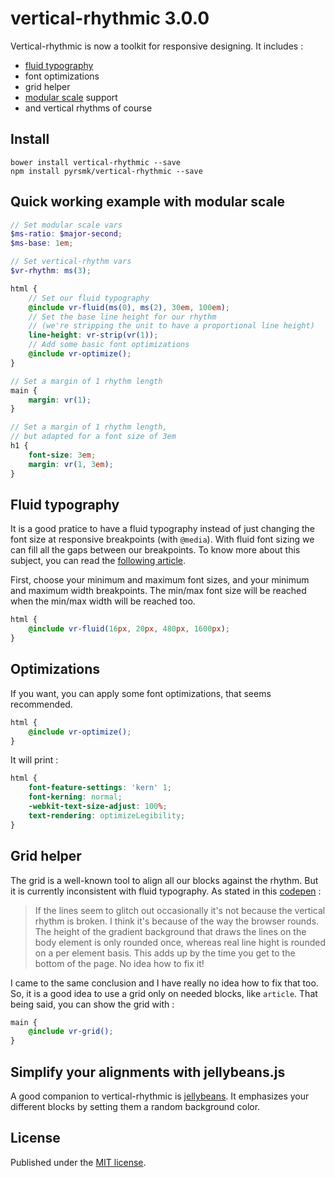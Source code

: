 vertical-rhythmic 3.0.0
=======================

Vertical-rhythmic is now a toolkit for responsive designing. It includes :

- [fluid typography](https://www.smashingmagazine.com/2016/05/fluid-typography/)
- font optimizations
- grid helper
- [modular scale](https://github.com/modularscale/modularscale-sass) support
- and vertical rhythms of course

Install
-------

```
bower install vertical-rhythmic --save
npm install pyrsmk/vertical-rhythmic --save
```

Quick working example with modular scale
----------------------------------------

```scss
// Set modular scale vars
$ms-ratio: $major-second;
$ms-base: 1em;

// Set vertical-rhythm vars
$vr-rhythm: ms(3);

html {
	// Set our fluid typography
	@include vr-fluid(ms(0), ms(2), 30em, 100em);
	// Set the base line height for our rhythm
	// (we're stripping the unit to have a proportional line height)
	line-height: vr-strip(vr(1));
	// Add some basic font optimizations
	@include vr-optimize();
}

// Set a margin of 1 rhythm length
main {
	margin: vr(1);
}

// Set a margin of 1 rhythm length,
// but adapted for a font size of 3em
h1 {
	font-size: 3em;
	margin: vr(1, 3em);
}
```

Fluid typography
----------------

It is a good pratice to have a fluid typography instead of just changing the font size at responsive breakpoints (with `@media`). With fluid font sizing we can fill all the gaps between our breakpoints. To know more about this subject, you can read the [following article](https://www.smashingmagazine.com/2016/05/fluid-typography/).

First, choose your minimum and maximum font sizes, and your minimum and maximum width breakpoints. The min/max font size will be reached when the min/max width will be reached too.

```scss
html {
	@include vr-fluid(16px, 20px, 480px, 1600px);
}
```

Optimizations
-------------

If you want, you can apply some font optimizations, that seems recommended.

```scss
html {
	@include vr-optimize();
}
```

It will print :

```css
html {
	font-feature-settings: 'kern' 1;
	font-kerning: normal;
	-webkit-text-size-adjust: 100%;
	text-rendering: optimizeLegibility;
}
```

Grid helper
-----------

The grid is a well-known tool to align all our blocks against the rhythm. But it is currently inconsistent with fluid typography. As stated in this [codepen](https://codepen.io/MadeByMike/pen/bEEGvv) :

> If the lines seem to glitch out occasionally it's not because the vertical rhythm is broken. I think it's because of the way the browser rounds. The height of the gradient background that draws the lines on the body element is only rounded once, whereas real line hight is rounded on a per element basis. This adds up by the time you get to the bottom of the page. No idea how to fix it!

I came to the same conclusion and I have really no idea how to fix that too. So, it is a good idea to use a grid only on needed blocks, like `article`. That being said, you can show the grid with :

```scss
main {
	@include vr-grid();
}
```

Simplify your alignments with jellybeans.js
-------------------------------------------

A good companion to vertical-rhythmic is [jellybeans](https://github.com/pyrsmk/jellybeans). It emphasizes your different blocks by setting them a random background color.

License
-------

Published under the [MIT license](http://dreamysource.mit-license.org).
